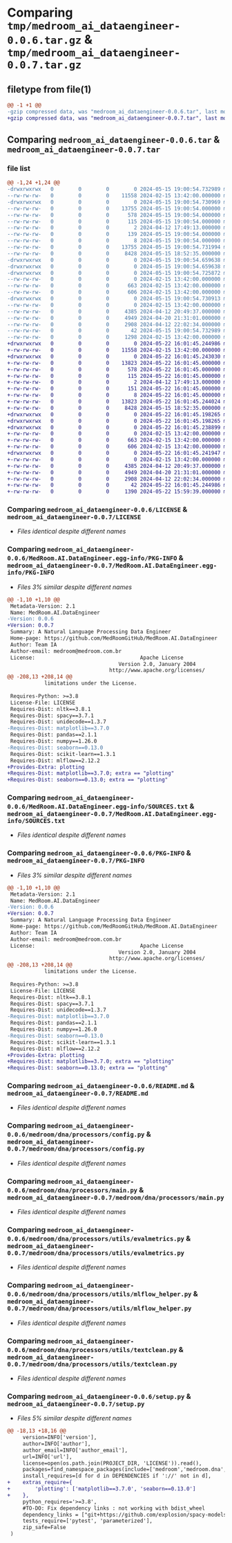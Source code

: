 # Comparing `tmp/medroom_ai_dataengineer-0.0.6.tar.gz` & `tmp/medroom_ai_dataengineer-0.0.7.tar.gz`

## filetype from file(1)

```diff
@@ -1 +1 @@
-gzip compressed data, was "medroom_ai_dataengineer-0.0.6.tar", last modified: Wed May 15 19:00:54 2024, max compression
+gzip compressed data, was "medroom_ai_dataengineer-0.0.7.tar", last modified: Wed May 22 16:01:45 2024, max compression
```

## Comparing `medroom_ai_dataengineer-0.0.6.tar` & `medroom_ai_dataengineer-0.0.7.tar`

### file list

```diff
@@ -1,24 +1,24 @@
-drwxrwxrwx   0        0        0        0 2024-05-15 19:00:54.732989 medroom_ai_dataengineer-0.0.6/
--rw-rw-rw-   0        0        0    11558 2024-02-15 13:42:00.000000 medroom_ai_dataengineer-0.0.6/LICENSE
-drwxrwxrwx   0        0        0        0 2024-05-15 19:00:54.730969 medroom_ai_dataengineer-0.0.6/MedRoom.AI.DataEngineer.egg-info/
--rw-rw-rw-   0        0        0    13755 2024-05-15 19:00:54.000000 medroom_ai_dataengineer-0.0.6/MedRoom.AI.DataEngineer.egg-info/PKG-INFO
--rw-rw-rw-   0        0        0      578 2024-05-15 19:00:54.000000 medroom_ai_dataengineer-0.0.6/MedRoom.AI.DataEngineer.egg-info/SOURCES.txt
--rw-rw-rw-   0        0        0      115 2024-05-15 19:00:54.000000 medroom_ai_dataengineer-0.0.6/MedRoom.AI.DataEngineer.egg-info/dependency_links.txt
--rw-rw-rw-   0        0        0        2 2024-04-12 17:49:13.000000 medroom_ai_dataengineer-0.0.6/MedRoom.AI.DataEngineer.egg-info/not-zip-safe
--rw-rw-rw-   0        0        0      139 2024-05-15 19:00:54.000000 medroom_ai_dataengineer-0.0.6/MedRoom.AI.DataEngineer.egg-info/requires.txt
--rw-rw-rw-   0        0        0        8 2024-05-15 19:00:54.000000 medroom_ai_dataengineer-0.0.6/MedRoom.AI.DataEngineer.egg-info/top_level.txt
--rw-rw-rw-   0        0        0    13755 2024-05-15 19:00:54.731994 medroom_ai_dataengineer-0.0.6/PKG-INFO
--rw-rw-rw-   0        0        0     8428 2024-05-15 18:52:35.000000 medroom_ai_dataengineer-0.0.6/README.md
-drwxrwxrwx   0        0        0        0 2024-05-15 19:00:54.659638 medroom_ai_dataengineer-0.0.6/medroom/
-drwxrwxrwx   0        0        0        0 2024-05-15 19:00:54.659638 medroom_ai_dataengineer-0.0.6/medroom/dna/
-drwxrwxrwx   0        0        0        0 2024-05-15 19:00:54.725872 medroom_ai_dataengineer-0.0.6/medroom/dna/processors/
--rw-rw-rw-   0        0        0        0 2024-02-15 13:42:00.000000 medroom_ai_dataengineer-0.0.6/medroom/dna/processors/__init__.py
--rw-rw-rw-   0        0        0      663 2024-02-15 13:42:00.000000 medroom_ai_dataengineer-0.0.6/medroom/dna/processors/config.py
--rw-rw-rw-   0        0        0      606 2024-02-15 13:42:00.000000 medroom_ai_dataengineer-0.0.6/medroom/dna/processors/main.py
-drwxrwxrwx   0        0        0        0 2024-05-15 19:00:54.730913 medroom_ai_dataengineer-0.0.6/medroom/dna/processors/utils/
--rw-rw-rw-   0        0        0        0 2024-02-15 13:42:00.000000 medroom_ai_dataengineer-0.0.6/medroom/dna/processors/utils/__init__.py
--rw-rw-rw-   0        0        0     4385 2024-04-12 20:49:37.000000 medroom_ai_dataengineer-0.0.6/medroom/dna/processors/utils/evalmetrics.py
--rw-rw-rw-   0        0        0     4949 2024-04-20 21:31:01.000000 medroom_ai_dataengineer-0.0.6/medroom/dna/processors/utils/mlflow_helper.py
--rw-rw-rw-   0        0        0     2908 2024-04-12 22:02:34.000000 medroom_ai_dataengineer-0.0.6/medroom/dna/processors/utils/textclean.py
--rw-rw-rw-   0        0        0       42 2024-05-15 19:00:54.732989 medroom_ai_dataengineer-0.0.6/setup.cfg
--rw-rw-rw-   0        0        0     1298 2024-02-15 13:42:00.000000 medroom_ai_dataengineer-0.0.6/setup.py
+drwxrwxrwx   0        0        0        0 2024-05-22 16:01:45.244986 medroom_ai_dataengineer-0.0.7/
+-rw-rw-rw-   0        0        0    11558 2024-02-15 13:42:00.000000 medroom_ai_dataengineer-0.0.7/LICENSE
+drwxrwxrwx   0        0        0        0 2024-05-22 16:01:45.243030 medroom_ai_dataengineer-0.0.7/MedRoom.AI.DataEngineer.egg-info/
+-rw-rw-rw-   0        0        0    13823 2024-05-22 16:01:45.000000 medroom_ai_dataengineer-0.0.7/MedRoom.AI.DataEngineer.egg-info/PKG-INFO
+-rw-rw-rw-   0        0        0      578 2024-05-22 16:01:45.000000 medroom_ai_dataengineer-0.0.7/MedRoom.AI.DataEngineer.egg-info/SOURCES.txt
+-rw-rw-rw-   0        0        0      115 2024-05-22 16:01:45.000000 medroom_ai_dataengineer-0.0.7/MedRoom.AI.DataEngineer.egg-info/dependency_links.txt
+-rw-rw-rw-   0        0        0        2 2024-04-12 17:49:13.000000 medroom_ai_dataengineer-0.0.7/MedRoom.AI.DataEngineer.egg-info/not-zip-safe
+-rw-rw-rw-   0        0        0      151 2024-05-22 16:01:45.000000 medroom_ai_dataengineer-0.0.7/MedRoom.AI.DataEngineer.egg-info/requires.txt
+-rw-rw-rw-   0        0        0        8 2024-05-22 16:01:45.000000 medroom_ai_dataengineer-0.0.7/MedRoom.AI.DataEngineer.egg-info/top_level.txt
+-rw-rw-rw-   0        0        0    13823 2024-05-22 16:01:45.244024 medroom_ai_dataengineer-0.0.7/PKG-INFO
+-rw-rw-rw-   0        0        0     8428 2024-05-15 18:52:35.000000 medroom_ai_dataengineer-0.0.7/README.md
+drwxrwxrwx   0        0        0        0 2024-05-22 16:01:45.198265 medroom_ai_dataengineer-0.0.7/medroom/
+drwxrwxrwx   0        0        0        0 2024-05-22 16:01:45.198265 medroom_ai_dataengineer-0.0.7/medroom/dna/
+drwxrwxrwx   0        0        0        0 2024-05-22 16:01:45.238899 medroom_ai_dataengineer-0.0.7/medroom/dna/processors/
+-rw-rw-rw-   0        0        0        0 2024-02-15 13:42:00.000000 medroom_ai_dataengineer-0.0.7/medroom/dna/processors/__init__.py
+-rw-rw-rw-   0        0        0      663 2024-02-15 13:42:00.000000 medroom_ai_dataengineer-0.0.7/medroom/dna/processors/config.py
+-rw-rw-rw-   0        0        0      606 2024-02-15 13:42:00.000000 medroom_ai_dataengineer-0.0.7/medroom/dna/processors/main.py
+drwxrwxrwx   0        0        0        0 2024-05-22 16:01:45.241947 medroom_ai_dataengineer-0.0.7/medroom/dna/processors/utils/
+-rw-rw-rw-   0        0        0        0 2024-02-15 13:42:00.000000 medroom_ai_dataengineer-0.0.7/medroom/dna/processors/utils/__init__.py
+-rw-rw-rw-   0        0        0     4385 2024-04-12 20:49:37.000000 medroom_ai_dataengineer-0.0.7/medroom/dna/processors/utils/evalmetrics.py
+-rw-rw-rw-   0        0        0     4949 2024-04-20 21:31:01.000000 medroom_ai_dataengineer-0.0.7/medroom/dna/processors/utils/mlflow_helper.py
+-rw-rw-rw-   0        0        0     2908 2024-04-12 22:02:34.000000 medroom_ai_dataengineer-0.0.7/medroom/dna/processors/utils/textclean.py
+-rw-rw-rw-   0        0        0       42 2024-05-22 16:01:45.244986 medroom_ai_dataengineer-0.0.7/setup.cfg
+-rw-rw-rw-   0        0        0     1390 2024-05-22 15:59:39.000000 medroom_ai_dataengineer-0.0.7/setup.py
```

### Comparing `medroom_ai_dataengineer-0.0.6/LICENSE` & `medroom_ai_dataengineer-0.0.7/LICENSE`

 * *Files identical despite different names*

### Comparing `medroom_ai_dataengineer-0.0.6/MedRoom.AI.DataEngineer.egg-info/PKG-INFO` & `medroom_ai_dataengineer-0.0.7/MedRoom.AI.DataEngineer.egg-info/PKG-INFO`

 * *Files 3% similar despite different names*

```diff
@@ -1,10 +1,10 @@
 Metadata-Version: 2.1
 Name: MedRoom.AI.DataEngineer
-Version: 0.0.6
+Version: 0.0.7
 Summary: A Natural Language Processing Data Engineer
 Home-page: https://github.com/MedRoomGitHub/MedRoom.AI.DataEngineer
 Author: Team IA
 Author-email: medroom@medroom.com.br
 License:                                  Apache License
                                    Version 2.0, January 2004
                                 http://www.apache.org/licenses/
@@ -208,13 +208,14 @@
            limitations under the License.
         
 Requires-Python: >=3.8
 License-File: LICENSE
 Requires-Dist: nltk==3.8.1
 Requires-Dist: spacy==3.7.1
 Requires-Dist: unidecode==1.3.7
-Requires-Dist: matplotlib==3.7.0
 Requires-Dist: pandas==2.1.1
 Requires-Dist: numpy==1.26.0
-Requires-Dist: seaborn==0.13.0
 Requires-Dist: scikit-learn==1.3.1
 Requires-Dist: mlflow==2.12.2
+Provides-Extra: plotting
+Requires-Dist: matplotlib==3.7.0; extra == "plotting"
+Requires-Dist: seaborn==0.13.0; extra == "plotting"
```

### Comparing `medroom_ai_dataengineer-0.0.6/MedRoom.AI.DataEngineer.egg-info/SOURCES.txt` & `medroom_ai_dataengineer-0.0.7/MedRoom.AI.DataEngineer.egg-info/SOURCES.txt`

 * *Files identical despite different names*

### Comparing `medroom_ai_dataengineer-0.0.6/PKG-INFO` & `medroom_ai_dataengineer-0.0.7/PKG-INFO`

 * *Files 3% similar despite different names*

```diff
@@ -1,10 +1,10 @@
 Metadata-Version: 2.1
 Name: MedRoom.AI.DataEngineer
-Version: 0.0.6
+Version: 0.0.7
 Summary: A Natural Language Processing Data Engineer
 Home-page: https://github.com/MedRoomGitHub/MedRoom.AI.DataEngineer
 Author: Team IA
 Author-email: medroom@medroom.com.br
 License:                                  Apache License
                                    Version 2.0, January 2004
                                 http://www.apache.org/licenses/
@@ -208,13 +208,14 @@
            limitations under the License.
         
 Requires-Python: >=3.8
 License-File: LICENSE
 Requires-Dist: nltk==3.8.1
 Requires-Dist: spacy==3.7.1
 Requires-Dist: unidecode==1.3.7
-Requires-Dist: matplotlib==3.7.0
 Requires-Dist: pandas==2.1.1
 Requires-Dist: numpy==1.26.0
-Requires-Dist: seaborn==0.13.0
 Requires-Dist: scikit-learn==1.3.1
 Requires-Dist: mlflow==2.12.2
+Provides-Extra: plotting
+Requires-Dist: matplotlib==3.7.0; extra == "plotting"
+Requires-Dist: seaborn==0.13.0; extra == "plotting"
```

### Comparing `medroom_ai_dataengineer-0.0.6/README.md` & `medroom_ai_dataengineer-0.0.7/README.md`

 * *Files identical despite different names*

### Comparing `medroom_ai_dataengineer-0.0.6/medroom/dna/processors/config.py` & `medroom_ai_dataengineer-0.0.7/medroom/dna/processors/config.py`

 * *Files identical despite different names*

### Comparing `medroom_ai_dataengineer-0.0.6/medroom/dna/processors/main.py` & `medroom_ai_dataengineer-0.0.7/medroom/dna/processors/main.py`

 * *Files identical despite different names*

### Comparing `medroom_ai_dataengineer-0.0.6/medroom/dna/processors/utils/evalmetrics.py` & `medroom_ai_dataengineer-0.0.7/medroom/dna/processors/utils/evalmetrics.py`

 * *Files identical despite different names*

### Comparing `medroom_ai_dataengineer-0.0.6/medroom/dna/processors/utils/mlflow_helper.py` & `medroom_ai_dataengineer-0.0.7/medroom/dna/processors/utils/mlflow_helper.py`

 * *Files identical despite different names*

### Comparing `medroom_ai_dataengineer-0.0.6/medroom/dna/processors/utils/textclean.py` & `medroom_ai_dataengineer-0.0.7/medroom/dna/processors/utils/textclean.py`

 * *Files identical despite different names*

### Comparing `medroom_ai_dataengineer-0.0.6/setup.py` & `medroom_ai_dataengineer-0.0.7/setup.py`

 * *Files 5% similar despite different names*

```diff
@@ -18,13 +18,16 @@
     version=INFO['version'],
     author=INFO['author'],
     author_email=INFO['author_email'],
     url=INFO['url'],    
     license=open(os.path.join(PROJECT_DIR, 'LICENSE')).read(),
     packages=find_namespace_packages(include=['medroom','medroom.dna', 'medroom.dna.processors', 'medroom.dna.processors.*', 'medroom.dna.processors.utils']),
     install_requires=[d for d in DEPENDENCIES if '://' not in d],
+    extras_require={
+        'plotting': ['matplotlib==3.7.0', 'seaborn==0.13.0']
+    },
     python_requires='>=3.8',
     #TO-DO: Fix dependency links : not working with bdist_wheel
     dependency_links = ["git+https://github.com/explosion/spacy-models/releases/download/pt_core_news_sm-3.2.0/pt_core_news_sm-3.2.0.tar.gz"],
     tests_require=['pytest', 'parameterized'],
     zip_safe=False
 )
```

